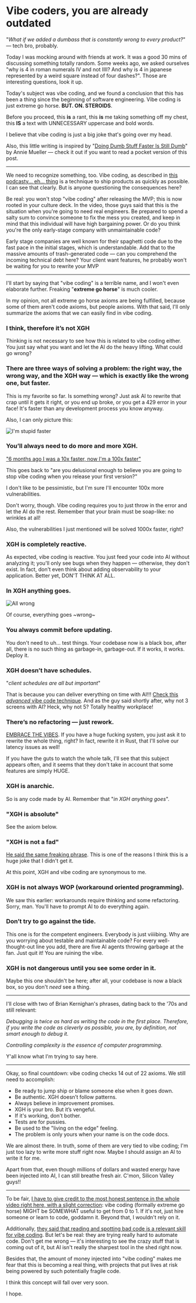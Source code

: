 # Vibe coders, you are already outdated

"_What if we added a dumbass that is constantly wrong to every product?_" — tech bro, probably.

Today I was mocking around with friends at work. It was a good 30 mins of discussing something totally random. Some weeks ago, we asked ourselves "why is 4 in roman numerals IV and not IIII? And why is 4 in japanese represented by a weird square instead of four dashes?". Those are interesting questions, look it up.

Today's subject was vibe coding, and we found a conclusion that this has been a thing since the beginning of software engineering. Vibe coding is just extreme go horse. **BUT. ON. STEROIDS**.

Before you proceed, this **is** a rant, this **is** me taking something off my chest, this **IS** a text with UNNECESSARY uppercase and bold words.

I believe that vibe coding is just a big joke that's going over my head.

Also, this little writing is inspired by "[Doing Dumb Stuff Faster Is Still Dumb](https://anniemueller.com/posts/doing-dumb-stuff-faster-is-still-dumb)" by Annie Mueller — check it out if you want to read a pocket version of this post.

---

We need to recognize something, too. Vibe coding, as described in [this podcasty... eh... thing](https://www.youtube.com/watch?v=IACHfKmZMr8) is a technique to ship products as quickly as possible. I can see that clearly. But is anyone questioning the consequences here?

Be real: you won't stop "vibe coding" after releasing the MVP; this is now rooted in your culture deck. In the video, those guys said that this is the situation when you're going to need real engineers. Be prepared to spend a salty sum to convince someone to fix the mess you created, and keep in mind that this individual will have high bargaining power. Or do you think you're the only early-stage company with unmaintainable code?

Early stage companies are well known for their spaghetti code due to the fast pace in the initial stages, which is understandable. Add that to the massive amounts of trash-generated code — can you comprehend the incoming technical debt here? Your client want features, he probably won't be waiting for you to rewrite your MVP

---

I'll start by saying that "vibe coding" is a terrible name, and I won't even elaborate further. Freaking "**extreme go horse**" is much cooler.

In my opinion, not all extreme go horse axioms are being fulfilled, because some of them aren't code axioms, but people axioms. With that said, I'll only summarize the axioms that we can easily find in vibe coding.

### I think, therefore it’s not XGH

Thinking is not necessary to see how this is related to vibe coding either. You just say what you want and let the AI do the heavy lifting. What could go wrong?

### There are three ways of solving a problem: the right way, the wrong way, and the XGH way — which is exactly like the wrong one, but faster.

This is my favorite so far. Is something wrong? Just ask AI to rewrite that crap until it gets it right, or you end up broke, or you get a 429 error in your face! It's faster than any development process you know anyway.

Also, I can only picture this:

![I'm stupid faster](https://cdn.denis.my/assets/stupidddd-faster.png)

### You’ll always need to do more and more XGH.

["6 months ago I was a 10x faster, now I'm a 100x faster"](https://youtu.be/IACHfKmZMr8?t=156)

This goes back to "are you delusional enough to believe you are going to stop vibe coding when you release your first version?"

I don't like to be pessimistic, but I'm sure I'll encounter 100x more vulnerabilities.

Don't worry, though. Vibe coding requires you to just throw in the error and let the AI do the rest. Remember that your brain must be soap-like: no wrinkles at all!

Also, the vulnerabilities I just mentioned will be solved 1000x faster, right?

### XGH is completely reactive.

As expected, vibe coding is reactive. You just feed your code into AI without analyzing it; you'll only see bugs when they happen — otherwise, they don't exist. In fact, don't even think about adding observability to your application. Better yet, DON'T THINK AT ALL.

### In XGH anything goes.

![All wrong](https://cdn.denis.my/assets/all-wrong.jpg)

Of course, everything goes ~wrong~

### You always commit before updating.

You don't need to uh... test things. Your codebase now is a black box, after all, there is no such thing as garbage-in, garbage-out. If it works, it works. Deploy it.

### XGH doesn’t have schedules.

"_client schedules are all but important_"

That is because you can deliver everything on time with AI!!! [Check this _advanced_ vibe code technique](https://youtu.be/IACHfKmZMr8?t=140). And as the guy said shortly after, why not 3 screens with AI? Heck, why not 5? Totally healthy workplace!

### There’s no refactoring — just rework.

[EMBRACE THE VIBES](https://youtu.be/IACHfKmZMr8?t=308). If you have a huge fucking system, you just ask it to rewrite the whole thing, right? In fact, rewrite it in Rust, that I'll solve our latency issues as well!

If you have the guts to watch the whole talk, I'll see that this subject appears often, and it seems that they don't take in account that some features are simply HUGE.

### XGH is anarchic.

So is any code made by AI. Remember that "_in XGH anything goes_".

### "XGH is absolute"

See the axiom below.

### "XGH is not a fad"

[He said the same freaking phrase](https://youtu.be/IACHfKmZMr8?t=8). This is one of the reasons I think this is a huge joke that I didn't get it.

At this point, XGH and vibe coding are synonymous to me.

### XGH is not always WOP (workaround oriented programming).

We saw this earlier: workarounds require thinking and some refactoring. Sorry, man. You'll have to prompt AI to do everything again.

### Don’t try to go against the tide.

This one is for the competent engineers. Everybody is just viiiibing. Why are you worrying about testable and maintainable code? For every well-thought-out line you add, there are five AI agents throwing garbage at the fan. Just quit it! You are ruining the vibe.

### XGH is not dangerous until you see some order in it.

Maybe this one shouldn't be here; after all, your codebase is now a black box, so you don't _need_ see a thing.

---

I'll close with two of Brian Kernighan's phrases, dating back to the '70s and still relevant:

_Debugging is twice as hard as writing the code in the first place. Therefore, if you write the code as cleverly as possible, you are, by definition, not smart enough to debug it._

_Controlling complexity is the essence of computer programming._

Y'all know what I'm trying to say here.

---

Okay, so final countdown: vibe coding checks 14 out of 22 axioms. We still need to accomplish:

- Be ready to jump ship or blame someone else when it goes down.
- Be authentic. XGH doesn’t follow patterns.
- Always believe in improvement promises.
- XGH is your bro. But it’s vengeful.
- If it's working, don't bother.
- Tests are for pussies.
- Be used to the "living on the edge" feeling.
- The problem is only yours when your name is on the code docs.

We are almost there. In truth, some of them are very tied to vibe coding; I'm just too lazy to write more stuff right now. Maybe I should assign an AI to write it for me.

Apart from that, even though millions of dollars and wasted energy have been injected into AI, I can still breathe fresh air. C'mon, Silicon Valley guys!!

---

To be fair, [I have to give credit to the most honest sentence in the whole video right here, with a slight correction](https://youtu.be/IACHfKmZMr8?t=1025): vibe coding (formally extreme go horse) MIGHT be SOMEWHAT useful to get from 0 to 1. If it's not, just hire someone or learn to code, goddamn it. Beyond that, I wouldn't rely on it.

Additionally, [they said that reading and spotting bad code is a relevant skill for vibe coding](https://youtu.be/IACHfKmZMr8?t=1303). But let's be real: they are trying really hard to automate code. Don't get me wrong — it's interesting to see the crazy stuff that is coming out of it, but AI isn't really the sharpest tool in the shed right now.

Besides that, the amount of money injected into "vibe coding" makes me fear that this is becoming a real thing, with projects that put lives at risk being powered by such potentially fragile code.

I think this concept will fall over very soon.

I hope.
